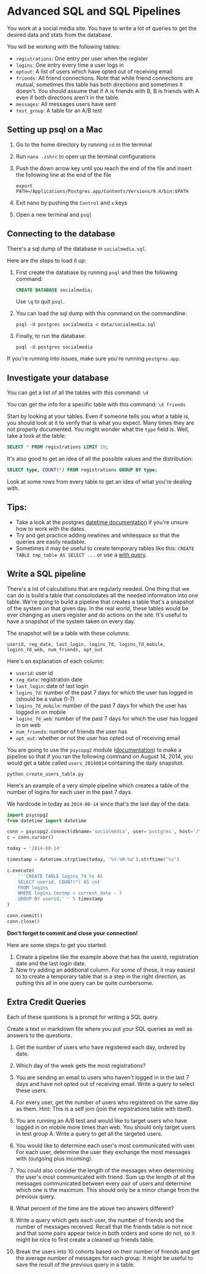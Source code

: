# Advanced SQL and SQL Pipelines

You work at a social media site. You have to write a lot of queries to get the desired data and stats from the database.

You will be working with the following tables:

* `registrations`: One entry per user when the register
* `logins`: One entry every time a user logs in
* `optout`: A list of users which have opted out of receiving email
* `friends`: All friend connections. Note that while friend connections are mutual, sometimes this table has both directions and sometimes it doesn't. You should assume that if A is friends with B, B is friends with A even if both directions aren't in the table.
* `messages`: All messages users have sent
* `test_group`: A table for an A/B test

## Setting up psql on a Mac

1. Go to the home directory by running ``cd`` in the terminal

2. Run ```nano .zshrc``` to open up the terminal configurations

3. Push the down arrow key until you reach the end of the file and insert the following line at the end of the file

   ```export PATH=/Applications/Postgres.app/Contents/Versions/9.4/bin:$PATH``` 

4. Exit nano by pushing the ```Control``` and ```x``` keys

5. Open a new terminal and ```psql``` 

## Connecting to the database

There's a sql dump of the database in `socialmedia.sql`.

Here are the steps to load it up:

1. First create the database by running `psql` and then the following command:

    ```sql
    CREATE DATABASE socialmedia;
    ```
    Use `\q` to quit `psql`.

2. You can load the sql dump with this command on the commandline:

    ```shell
    psql -U postgres socialmedia < data/socialmedia.sql
    ```

3. Finally, to run the database:

    ```shell
    psql -U postgres socialmedia
    ```

If you're running into issues, make sure you're running `postgres.app`.


## Investigate your database

You can get a list of all the tables with this command: `\d`

You can get the info for a specific table with this command: `\d friends`

Start by looking at your tables. Even if someone tells you what a table is, you should look at it to verify that is what you expect. Many times they are not properly documented. You might wonder what the `type` field is. Well, take a look at the table:

```sql
SELECT * FROM registrations LIMIT 10;
```

It's also good to get an idea of all the possible values and the distribution:

```sql
SELECT type, COUNT(*) FROM registrations GROUP BY type;
```

Look at some rows from every table to get an idea of what you're dealing with.

## Tips:
* Take a look at the postgres [datetime documentation](http://www.postgresql.org/docs/8.4/static/datatype-datetime.html) if you're unsure how to work with the dates.
* Try and get practice adding newlines and whitespace so that the queries are easily readable.
* Sometimes it may be useful to create temporary tables like this: `CREATE TABLE tmp_table AS SELECT ...` or use a [with query](http://www.postgresql.org/docs/9.1/static/queries-with.html).


## Write a SQL pipeline

There's a lot of calculations that are regularly needed. One thing that we can do is build a table that consolodates all the needed information into one table. We're going to build a pipeline that creates a table that's a snapshot of the system on that given day. In the real world, these tables would be ever changing as users register and do actions on the site. It's useful to have a snapshot of the system taken on every day.

The snapshot will be a table with these columns:

```
userid, reg_date, last_login, logins_7d, logins_7d_mobile, logins_7d_web, num_friends, opt_out
```

Here's an explanation of each column:

* `userid`: user id
* `reg_date`: registration date
* `last_login`: date of last login
* `logins_7d`: number of the past 7 days for which the user has logged in (should be a value 0-7)
* `logins_7d_mobile`: number of the past 7 days for which the user has logged in on mobile
* `logins_7d_web`: number of the past 7 days for which the user has logged in on web
* `num_friends`: number of friends the user has
* `opt_out`: whether or not the user has opted out of receiving email

You are going to use the `psycopg2` module ([documentation](http://initd.org/psycopg/docs/)) to make a pipeline so that if you ran the following command on August 14, 2014, you would get a table called `users_20140814` containing the daily snapshot.

```shell
python create_users_table.py
```

Here's an example of a very simple pipeline which creates a table of the number of logins for each user in the past 7 days.

We hardcode in today as `2014-08-14` since that's the last day of the data.

```python
import psycopg2
from datetime import datetime

conn = psycopg2.connect(dbname='socialmedia', user='postgres', host='/tmp')
c = conn.cursor()

today = '2014-08-14'

timestamp = datetime.strptime(today, '%Y-%M-%d').strftime("%s")

c.execute(
    '''CREATE TABLE logins_7d_%s AS
    SELECT userid, COUNT(*) AS cnt
    FROM logins
    WHERE logins.tmstmp > current_date - 7
    GROUP BY userid;''' % timestamp
)

conn.commit()
conn.close()
```

**Don't forget to commit and close your connection!**

Here are some steps to get you started:

1. Create a pipeline like the example above that has the userid, registration date and the last login date.
2. Now try adding an additional column. For some of these, it may easiest to to create a temporary table that is a step in the right direction, as putting this all in one query can be quite cumbersome.


## Extra Credit Queries
Each of these questions is a prompt for writing a SQL query.

Create a text or markdown file where you put your SQL queries as well as answers to the questions.

1. Get the number of users who have registered each day, ordered by date.

1. Which day of the week gets the most registrations?

1. You are sending an email to users who haven't logged in in the last 7 days and have not opted out of receiving email. Write a query to select these users.

1. For every user, get the number of users who registered on the same day as them. Hint: This is a self join (join the registrations table with itself).

1. You are running an A/B test and would like to target users who have logged in on mobile more times than web. You should only target users in test group A. Write a query to get all the targeted users.

1. You would like to determine each user's most communicated with user. For each user, determine the user they exchange the most messages with (outgoing plus incoming).

1. You could also consider the length of the messages when determining the user's most communicated with friend. Sum up the length of all the messages communicated between every pair of users and determine which one is the maximum. This should only be a minor change from the previous query.

1. What percent of the time are the above two answers different?

1. Write a query which gets each user, the number of friends and the number of messages received. Recall that the friends table is not nice and that some pairs appear twice in both orders and some do not, so it might be nice to first create a cleaned up friends table.

1. Break the users into 10 cohorts based on their number of friends and get the average number of messages for each group. It might be useful to save the result of the previous query in a table.

